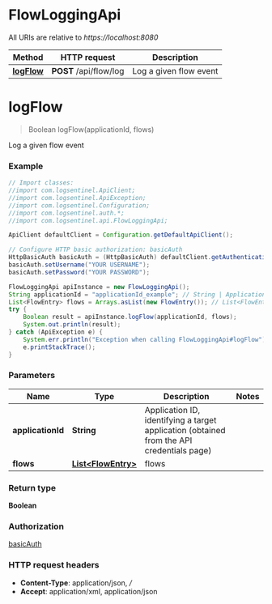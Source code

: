 # FlowLoggingApi

All URIs are relative to *https://localhost:8080*

Method | HTTP request | Description
------------- | ------------- | -------------
[**logFlow**](FlowLoggingApi.md#logFlow) | **POST** /api/flow/log | Log a given flow event


<a name="logFlow"></a>
# **logFlow**
> Boolean logFlow(applicationId, flows)

Log a given flow event

### Example
```java
// Import classes:
//import com.logsentinel.ApiClient;
//import com.logsentinel.ApiException;
//import com.logsentinel.Configuration;
//import com.logsentinel.auth.*;
//import com.logsentinel.api.FlowLoggingApi;

ApiClient defaultClient = Configuration.getDefaultApiClient();

// Configure HTTP basic authorization: basicAuth
HttpBasicAuth basicAuth = (HttpBasicAuth) defaultClient.getAuthentication("basicAuth");
basicAuth.setUsername("YOUR USERNAME");
basicAuth.setPassword("YOUR PASSWORD");

FlowLoggingApi apiInstance = new FlowLoggingApi();
String applicationId = "applicationId_example"; // String | Application ID, identifying a target application (obtained from the API credentials page)
List<FlowEntry> flows = Arrays.asList(new FlowEntry()); // List<FlowEntry> | flows
try {
    Boolean result = apiInstance.logFlow(applicationId, flows);
    System.out.println(result);
} catch (ApiException e) {
    System.err.println("Exception when calling FlowLoggingApi#logFlow");
    e.printStackTrace();
}
```

### Parameters

Name | Type | Description  | Notes
------------- | ------------- | ------------- | -------------
 **applicationId** | **String**| Application ID, identifying a target application (obtained from the API credentials page) |
 **flows** | [**List&lt;FlowEntry&gt;**](FlowEntry.md)| flows |

### Return type

**Boolean**

### Authorization

[basicAuth](../README.md#basicAuth)

### HTTP request headers

 - **Content-Type**: application/json, */*
 - **Accept**: application/xml, application/json

